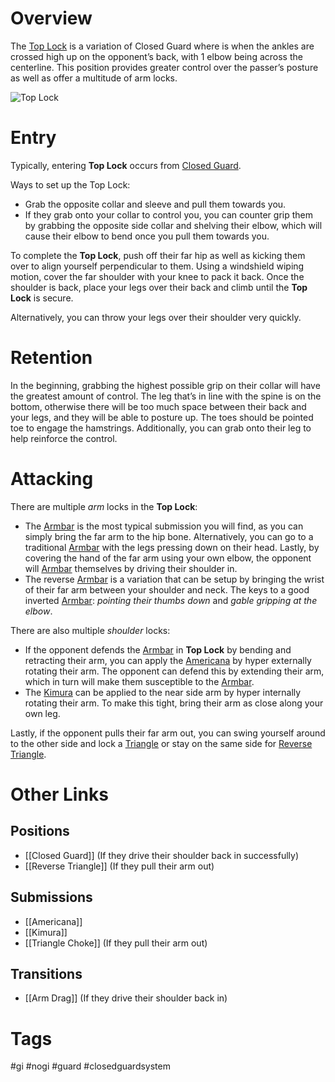 # Overview
The <u>Top Lock</u> is a variation of Closed Guard where is when the ankles are crossed high up on the opponent’s back, with 1 elbow being across the centerline. This position provides greater control over the passer’s posture as well as offer a multitude of arm locks.

![Top Lock](https://bjj-notes.com/wp-content/uploads/2022/10/top_lock_re-size.gif)
# Entry
Typically, entering **Top Lock** occurs from [Closed Guard](obsidian://open?vault=Obsidian-BJJ-Notes&file=Guards%2FClosed%20Guard).

Ways to set up the Top Lock:
- Grab the opposite collar and sleeve and pull them towards you.
- If they grab onto your collar to control you, you can counter grip them by grabbing the opposite side collar and shelving their elbow, which will cause their elbow to bend once you pull them towards you.

To complete the **Top Lock**, push off their far hip as well as kicking them over to align yourself perpendicular to them. Using a windshield wiping motion, cover the far shoulder with your knee to pack it back. Once the shoulder is back, place your legs over their back and climb until the **Top Lock** is secure.

Alternatively, you can throw your legs over their shoulder very quickly.
# Retention
In the beginning, grabbing the highest possible grip on their collar will have the greatest amount of control. The leg that’s in line with the spine is on the bottom, otherwise there will be too much space between their back and your legs, and they will be able to posture up. The toes should be pointed toe to engage the hamstrings. Additionally, you can grab onto their leg to help reinforce the control.
# Attacking
There are multiple *arm* locks in the **Top Lock**:
- The [Armbar](obsidian://open?vault=Obsidian-BJJ-Notes&file=Submissions%2FArmbar) is the most typical submission you will find, as you can simply bring the far arm to the hip bone. Alternatively, you can go to a traditional [Armbar](obsidian://open?vault=Obsidian-BJJ-Notes&file=Submissions%2FArmbar) with the legs pressing down on their head. Lastly, by covering the hand of the far arm using your own elbow, the opponent will [Armbar](obsidian://open?vault=Obsidian-BJJ-Notes&file=Submissions%2FArmbar) themselves by driving their shoulder in.
- The reverse [Armbar](obsidian://open?vault=Obsidian-BJJ-Notes&file=Submissions%2FArmbar) is a variation that can be setup by bringing the wrist of their far arm between your shoulder and neck. The keys to a good inverted [Armbar](obsidian://open?vault=Obsidian-BJJ-Notes&file=Submissions%2FArmbar): *pointing their thumbs down* and *gable gripping at the elbow*.

There are also multiple *shoulder* locks:
- If the opponent defends the [Armbar](obsidian://open?vault=Obsidian-BJJ-Notes&file=Submissions%2FArmbar) in **Top Lock** by bending and retracting their arm, you can apply the [Americana](obsidian://open?vault=Obsidian-BJJ-Notes&file=Submissions%2FAmericana) by hyper externally rotating their arm. The opponent can defend this by extending their arm, which in turn will make them susceptible to the [Armbar](obsidian://open?vault=Obsidian-BJJ-Notes&file=Submissions%2FArmbar).
- The [Kimura](obsidian://open?vault=Obsidian-BJJ-Notes&file=Submissions%2FKimura) can be applied to the near side arm by hyper internally rotating their arm. To make this tight, bring their arm as close along your own leg.

Lastly, if the opponent pulls their far arm out, you can swing yourself around to the other side and lock a [Triangle](obsidian://open?vault=Obsidian-BJJ-Notes&file=Submissions%2FTriangle%20Choke) or stay on the same side for [Reverse Triangle](obsidian://open?vault=Obsidian-BJJ-Notes&file=Positions%2FReverse%20Triangle).
# Other Links
## Positions
- [[Closed Guard]] (If they drive their shoulder back in successfully)
- [[Reverse Triangle]] (If they pull their arm out)
## Submissions
- [[Americana]]
- [[Kimura]]
- [[Triangle Choke]] (If they pull their arm out)
## Transitions
- [[Arm Drag]] (If they drive their shoulder back in)
# Tags
#gi #nogi #guard #closedguardsystem